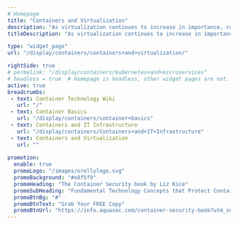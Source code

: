 ```yaml
---
# Homepage
title: "Containers and Virtualization"
description: "As virtualization continues to increase in importance, containers will increasingly take center stage. This page gathers resources about running containers on virtual machines."
titleDescription: "As virtualization continues to increase in importance, containers will increasingly take center stage. This page gathers resources about running containers on <a href='/display/containers/Containers+vs+Virtual+Machines'> virtual machines</a>." 

type: "widget_page"
url: "/display/containers/containers+and+virtualization/" 

rightSide: true 
# permalink: "/display/containers/kubernetes+and+microservices"
# headless = true  # Homepage is headless, other widget pages are not.
active: true
breadcrumbs:
 - text: Container Technology Wiki
   url: "/"
 - text: Container Basics
   url: "/display/containers/container+basics"
 - text: Containers and IT Infrastructure
   url: "/display/containers/Containers+and+IT+Infrastructure"
 - text: Containers and Virtualization
   url: ""
   
promotion:
  enable: true
  promoLogo: "/images/orellylogo.svg"
  promoBackground: "#e8f5f9"
  promoHeading: "The Container Security book by Liz Rice"
  promoSubHeading: "Fundamental Technology Concepts that Protect Containerized Applications"
  promoBtnBg: "#"
  promoBtnText: "Grab Your FREE Copy"
  promoBtnUrl: "https://info.aquasec.com/container-security-book?utm_source=wiki"
---
```


